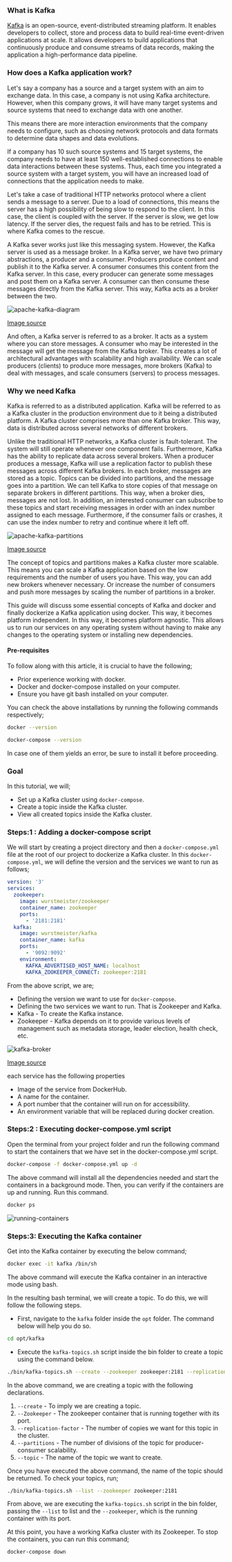 ### What is Kafka

[Kafka](https://kafka.apache.org/) is an open-source, event-distributed streaming platform. It enables developers to collect, store and process data to build real-time event-driven applications at scale. It allows developers to build applications that continuously produce and consume streams of data records, making the application a high-performance data pipeline.

### How does a Kafka application work?

Let's say a company has a source and a target system with an aim to exchange data. In this case, a company is not using Kafka architecture. However, when this company grows, it will have many target systems and source systems that need to exchange data with one another.

This means there are more interaction environments that the company needs to configure, such as choosing network protocols and data formats to determine data shapes and data evolutions.

If a company has 10 such source systems and 15 target systems, the company needs to have at least 150 well-established connections to enable data interactions between these systems. Thus, each time you integrated a source system with a target system, you will have an increased load of connections that the application needs to make.

Let's take a case of traditional HTTP networks protocol where a client sends a message to a server. Due to a load of connections, this means the server has a high possibility of being slow to respond to the client. In this case, the client is coupled with the server. If the server is slow, we get low latency. If the server dies, the request fails and has to be retried. This is where Kafka comes to the rescue.

A Kafka sever works just like this messaging system. However, the Kafka server is used as a message broker. In a Kafka server, we have two primary abstractions, a producer and a consumer. Producers produce content and publish it to the Kafka server. A consumer consumes this content from the Kafka server. In this case, every producer can generate some messages and post them on a Kafka server. A consumer can then consume these messages directly from the Kafka server. This way, Kafka acts as a broker between the two.

![apache-kafka-diagram](/engineering-education/what-is-kafka-how-to-build-and-dockerize-a-kafka-cluster-using-docker-containers/apache-kafka-diagram.png)

[Image source](https://blog.softwaremill.com/what-is-apache-kafka-and-what-are-kafka-use-cases-871666dd4eed)

And often, a Kafka server is referred to as a broker. It acts as a system where you can store messages. A consumer who may be interested in the message will get the message from the Kafka broker. This creates a lot of architectural advantages with scalability and high availability. We can scale producers (clients) to produce more messages, more brokers (Kafka) to deal with messages, and scale consumers (servers) to process messages.

### Why we need Kafka

Kafka is referred to as a distributed application. Kafka will be referred to as a Kafka cluster in the production environment due to it being a distributed platform. A Kafka cluster comprises more than one Kafka broker. This way, data is distributed across several networks of different brokers.

Unlike the traditional HTTP networks, a Kafka cluster is fault-tolerant. The system will still operate whenever one component fails. Furthermore, Kafka has the ability to replicate data across several brokers. When a producer produces a message, Kafka will use a replication factor to publish these messages across different Kafka brokers. In each broker, messages are stored as a topic. Topics can be divided into partitions, and the message goes into a partition. We can tell Kafka to store copies of that message on separate brokers in different partitions. This way, when a broker dies, messages are not lost. In addition, an interested consumer can subscribe to these topics and start receiving messages in order with an index number assigned to each message. Furthermore, if the consumer fails or crashes, it can use the index number to retry and continue where it left off.

![apache-kafka-partitions](/engineering-education/what-is-kafka-how-to-build-and-dockerize-a-kafka-cluster-using-docker-containers/apache-kafka-partitions.png)

[Image source](https://www.cloudkarafka.com/blog/part1-kafka-for-beginners-what-is-apache-kafka.html)

The concept of topics and partitions makes a Kafka cluster more scalable. This means you can scale a Kafka application based on the low requirements and the number of users you have. This way, you can add new brokers whenever necessary. Or increase the number of consumers and push more messages by scaling the number of partitions in a broker.

This guide will discuss some essential concepts of Kafka and docker and finally dockerize a Kafka application using docker. This way, it becomes platform independent. In this way, it becomes platform agnostic. This allows us to run our services on any operating system without having to make any changes to the operating system or installing new dependencies.

#### Pre-requisites

To follow along with this article, it is crucial to have the following;

- Prior experience working with docker.
- Docker and docker-compose installed on your computer.
- Ensure you have git bash installed on your computer.

You can check the above installations by running the following commands respectively;

```bash
docker --version
```

```bash
docker-compose --version
```

In case one of them yields an error, be sure to install it before proceeding.

### Goal

In this tutorial, we will;

- Set up a Kafka cluster using `docker-compose`.
- Create a topic inside the Kafka cluster.
- View all created topics inside the Kafka cluster.

### Steps:1 : Adding a docker-compose script

We will start by creating a project directory and then a  `docker-compose.yml` file at the root of our project to dockerize a Kafka cluster. In this `docker-compose.yml`, we will define the version and the services we want to run as follows;

```yml
version: '3'
services:
  zookeeper:
    image: wurstmeister/zookeeper
    container_name: zookeeper
    ports:
      - '2181:2181'
  kafka:
    image: wurstmeister/kafka
    container_name: kafka
    ports:
      - '9092:9092'
    environment:
      KAFKA_ADVERTISED_HOST_NAME: localhost
      KAFKA_ZOOKEEPER_CONNECT: zookeeper:2181
```

From the above script, we are;

- Defining the version we want to use for `docker-compose`.
- Defining the two services we want to run. That is Zookeeper and Kafka.
- Kafka - To create the Kafka instance.
- Zookeeper - Kafka depends on it to provide various levels of management such as metadata storage, leader election, health check, etc.

![kafka-broker](/engineering-education/what-is-kafka-how-to-build-and-dockerize-a-kafka-cluster-using-docker-containers/kafka-broker.png)

[Image source](https://data-flair.training/blogs/kafka-broker/)

each service has the following properties

- Image of the service from DockerHub.
- A name for the container.
- A port number that the container will run on for accessibility.
- An environment variable that will be replaced during docker creation.

### Steps:2 : Executing docker-compose.yml script

Open the terminal from your project folder and run the following command to start the containers that we have set in the docker-compose.yml script.

```bash
docker-compose -f docker-compose.yml up -d
```

The above command will install all the dependencies needed and start the containers in a background mode. Then, you can verify if the containers are up and running. Run this command.

```bash
docker ps
```

![running-containers](/engineering-education/what-is-kafka-how-to-build-and-dockerize-a-kafka-cluster-using-docker-containers//running-containers.png)

### Steps:3: Executing the Kafka container

Get into the Kafka container by executing the below command;

```bash
docker exec -it kafka /bin/sh
```

The above command will execute the Kafka container in an interactive mode using bash.

In the resulting bash terminal, we will create a topic. To do this, we will follow the following steps.

- First, navigate to the `kafka` folder inside the `opt` folder. The command below will help you do so.

```bash
cd opt/kafka
```

- Execute the `kafka-topics.sh` script inside the bin folder to create a topic using the command below.

```bash
./bin/kafka-topics.sh --create --zookeeper zookeeper:2181 --replication-factor 1 --partitions 1 --topic test
```

In the above command, we are creating a topic with the following declarations.

1. `--create` - To imply we are creating a topic.
2. `--Zookeeper` - The zookeeper container that is running together with its port.
3. `--replication-factor` - The number of copies we want for this topic in the cluster.
4. `--partitions` - The number of divisions of the topic for producer-consumer scalability.
5. `--topic` - The name of the topic we want to create.

Once you have executed the above command, the name of the topic should be returned. To check your topics, run;

```bash
./bin/kafka-topics.sh --list --zookeeper zookeeper:2181
```

From above, we are executing the `kafka-topics.sh` script in the bin folder, passing the `--list` to list and the `--zookeeper`, which is the running container with its port.

At this point, you have a working Kafka cluster with its Zookeeper. To stop the containers, you can run this command;

```bash
docker-compose down
```